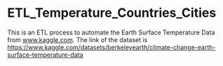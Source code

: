 # ETL_Temperature_Countries_Cities
This is an ETL process to automate the Earth Surface Temperature Data from www.kaggle.com. The link of the dataset is https://www.kaggle.com/datasets/berkeleyearth/climate-change-earth-surface-temperature-data
